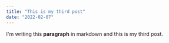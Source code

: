 ```yaml
---
title: "This is my third post"
date: "2022-02-07"
---
```


I'm writing this **paragraph** in markdown and this is my third post.
